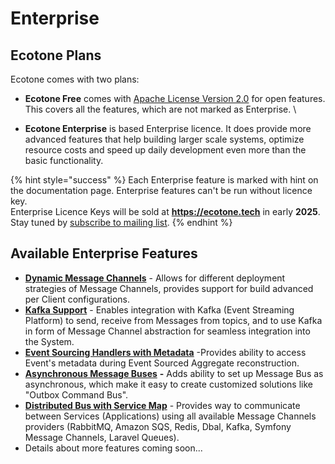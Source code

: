 # Enterprise

## Ecotone Plans

Ecotone comes with two plans:

* **Ecotone Free** comes with [Apache License Version 2.0](https://github.com/ecotoneframework/ecotone-dev/blob/main/LICENSE) for open features. This covers all the features, which are not marked as Enterprise. \

* **Ecotone Enterprise** is based Enterprise licence. It does provide more advanced features that help building larger scale systems, optimize resource costs and speed up daily development even more than the basic functionality.

{% hint style="success" %}
Each Enterprise feature is marked with hint on the documentation page. Enterprise features can't be run without licence key.\
Enterprise Licence Keys will be sold at **https://ecotone.tech** in early **2025**.\
Stay tuned by [subscribe to mailing list](https://blog.ecotone.tech/#/portal).
{% endhint %}

## Available Enterprise Features

* [**Dynamic Message Channels**](modelling/asynchronous-handling/dynamic-message-channels.md) - Allows for different deployment strategies of Message Channels, provides support for build advanced per Client configurations.
* [**Kafka Support**](modules/kafka-support.md) - Enables integration with Kafka (Event Streaming Platform) to send, receive from Messages from topics, and to use Kafka in form of Message Channel abstraction for seamless integration into the System.
* [**Event Sourcing Handlers with Metadata**](modelling/event-sourcing/event-sourcing-introduction/working-with-metadata.md#enterprise-accessing-metadata-during-event-application) -Provides ability to access Event's metadata during Event Sourced Aggregate reconstruction.
* [**Asynchronous Message Buses**](modelling/asynchronous-handling/asynchronous-message-bus-gateways.md) **-** Adds ability to set up Message Bus as asynchronous, which make it easy to create customized solutions like "Outbox Command Bus".
* [**Distributed Bus with Service Map**](modelling/microservices-php/distributed-bus/distributed-bus-with-service-map/) - Provides way to communicate between Services (Applications) using all available Message Channels providers (RabbitMQ, Amazon SQS, Redis, Dbal, Kafka, Symfony Message Channels, Laravel Queues).
* Details about more features coming soon...
